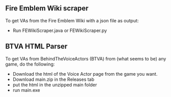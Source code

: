 ## Fire Emblem Wiki scraper
To get VAs from the Fire Emblem Wiki with a json file as output:
- Run FEWikiScraper.java or FEWikiScraper.py

## BTVA HTML Parser
To get VAs from BehindTheVoiceActors (BTVA) from (what seems to be) any game, do the following:
- Download the html of the Voice Actor page from the game you want.
- Download main.zip in the Releases tab
- put the html in the unzipped main folder
- run main.exe
